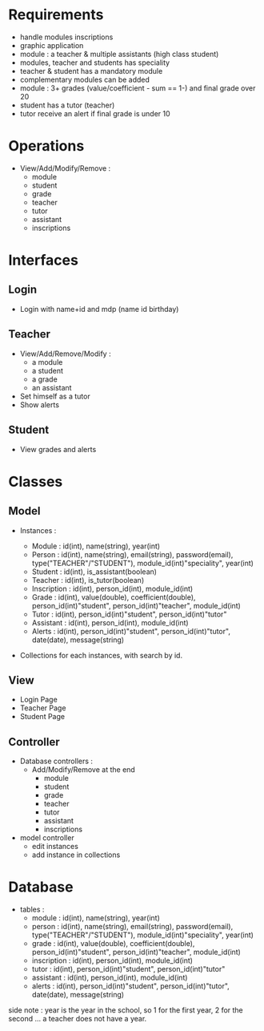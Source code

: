 Requirements
============

* handle modules inscriptions
* graphic application
* module : a teacher & multiple assistants (high class student)
* modules, teacher and students has speciality
* teacher & student has a mandatory module
* complementary modules can be added
* module : 3+ grades (value/coefficient - sum == 1-) and final grade over 20
* student has a tutor (teacher)
* tutor receive an alert if final grade is under 10


Operations
==========

* View/Add/Modify/Remove :
    * module
    * student
    * grade
    * teacher
    * tutor
    * assistant
    * inscriptions


Interfaces
==========

Login
-----
* Login with name+id  and mdp (name id birthday)


Teacher
-------
* View/Add/Remove/Modify :
    * a module
    * a student
    * a grade
    * an assistant
* Set himself as a tutor
* Show alerts

Student
-------
* View grades and alerts


Classes
=======

Model
-----
* Instances :
    * Module        : id(int), name(string), year(int)
    * Person        : id(int), name(string), email(string), password(email), type("TEACHER"/"STUDENT"), module_id(int)"speciality", year(int)
    * Student       : id(int), is_assistant(boolean)
    * Teacher       : id(int), is_tutor(boolean)
    * Inscription   : id(int), person_id(int), module_id(int)
    * Grade         : id(int), value(double), coefficient(double), person_id(int)"student", person_id(int)"teacher", module_id(int)
    * Tutor         : id(int), person_id(int)"student", person_id(int)"tutor"
    * Assistant     : id(int), person_id(int), module_id(int)
    * Alerts        : id(int), person_id(int)"student", person_id(int)"tutor", date(date), message(string)

* Collections for each instances, with search by id.

View
----
* Login Page
* Teacher Page
* Student Page

Controller
----------
* Database controllers :
    * Add/Modify/Remove at the end
        * module
        * student
        * grade
        * teacher
        * tutor
        * assistant
        * inscriptions
* model controller
    * edit instances
    * add instance in collections

Database
========
* tables :
    * module        : id(int), name(string), year(int)
    * person        : id(int), name(string), email(string), password(email), type("TEACHER"/"STUDENT"), module_id(int)"speciality", year(int)
    * grade         : id(int), value(double), coefficient(double), person_id(int)"student", person_id(int)"teacher", module_id(int)
    * inscription   : id(int), person_id(int), module_id(int)
    * tutor         : id(int), person_id(int)"student", person_id(int)"tutor"
    * assistant     : id(int), person_id(int), module_id(int)
    * alerts        : id(int), person_id(int)"student", person_id(int)"tutor", date(date), message(string)

side note : year is the year in the school, so 1 for the first year, 2 for the second ... a teacher does not have a year.
